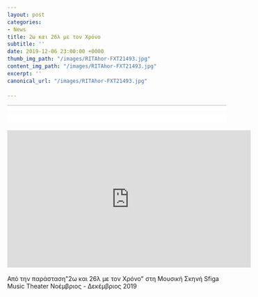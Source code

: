 ```yaml
---
layout: post
categories:
- News
title: 2ω και 26λ με τον Χρόνο
subtitle: ''
date: 2019-12-06 23:00:00 +0000
thumb_img_path: "/images/RITAhor-FXT21493.jpg"
content_img_path: "/images/RITAhor-FXT21493.jpg"
excerpt: ''
canonical_url: "/images/RITAhor-FXT21493.jpg"

---
```

![](/images/bwok-2.jpg)

<iframe width="560" height="315" src="https://www.youtube.com/embed/aO7Dk11cjqA" frameborder="0" allow="accelerometer; autoplay; encrypted-media; gyroscope; picture-in-picture" allowfullscreen></iframe>

Από την παράσταση"2ω και 26λ με τον Χρόνο" στη Μουσική Σκηνή Sfiga Music Theater Νοέμβριος - Δεκέμβριος 2019